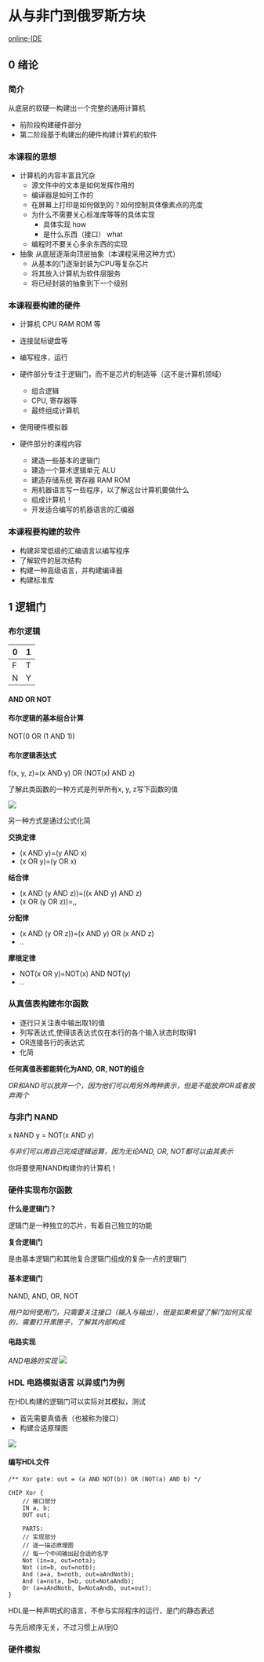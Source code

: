 # 从与非门到俄罗斯方块

[online-IDE](https://nand2tetris.github.io/web-ide/chip)
## 0 绪论

### 简介

从底层的软硬一构建出一个完整的通用计算机

* 前阶段构建硬件部分
* 第二阶段基于构建出的硬件构建计算机的软件

### 本课程的思想 

* 计算机的内容丰富且冗杂 
    * 源文件中的文本是如何发挥作用的
    * 编译器是如何工作的
    * 在屏幕上打印是如何做到的？如何控制具体像素点的亮度
    * 为什么不需要关心标准库等等的具体实现
        * 具体实现 how
        * 是什么东西（接口） what
    * 编程时不要关心多余东西的实现
* 抽象 从底层逐渐向顶层抽象（本课程采用这种方式）
    * 从基本的门逐渐封装为CPU等复杂芯片
    * 将其放入计算机为软件层服务
    * 将已经封装的抽象到下一个级别

### 本课程要构建的硬件 

* 计算机 CPU RAM ROM 等
* 连接鼠标键盘等
* 编写程序，运行

* 硬件部分专注于逻辑门，而不是芯片的制造等（这不是计算机领域）
    * 组合逻辑
    * CPU, 寄存器等
    * 最终组成计算机
* 使用硬件模拟器

* 硬件部分的课程内容
    * 建造一些基本的逻辑门
    * 建造一个算术逻辑单元 ALU
    * 建造存储系统 寄存器 RAM ROM
    * 用机器语言写一些程序，以了解这台计算机要做什么
    * 组成计算机！
    * 开发适合编写的机器语言的汇编器

### 本课程要构建的软件

* 构建非常低级的汇编语言以编写程序
* 了解软件的层次结构
* 构建一种高级语言，并构建编译器
* 构建标准库

## 1 逻辑门

### 布尔逻辑

| 0 | 1 |
| - | - |
| F | T |
| N | Y |

#### AND OR NOT

#### 布尔逻辑的基本组合计算

NOT(0 OR (1 AND 1))

#### 布尔逻辑表达式

f(x, y, z)=(x AND y) OR (NOT(x) AND z) 

了解此类函数的一种方式是列举所有x, y, z写下函数的值

![](img/truthtable.png)

另一种方式是通过公式化简

**交换定律**

* (x AND y)=(y AND x)
* (x OR y)=(y OR x) 

**结合律**

* (x AND (y AND z))=((x AND y) AND z)
* (x OR (y OR z))=,,

**分配律**

* (x AND (y OR z))=(x AND y) OR (x AND z)
* ..

**摩根定律**

* NOT(x OR y)=NOT(x) AND NOT(y)
* ..

### 从真值表构建布尔函数

* 逐行只关注表中输出取1的值
* 列写表达式,使得该表达式仅在本行的各个输入状态时取得1
* OR连接各行的表达式
* 化简

**任何真值表都能转化为AND, OR, NOT的组合**

*OR和AND可以放弃一个，因为他们可以用另外两种表示，但是不能放弃OR或者放弃两个*

### 与非门 NAND

x NAND y = NOT(x AND y)

*与非们可以用自己完成逻辑运算，因为无论AND, OR, NOT都可以由其表示*

你将要使用NAND构建你的计算机！

### 硬件实现布尔函数

**什么是逻辑门？**

逻辑门是一种独立的芯片，有着自己独立的功能

**复合逻辑门**

是由基本逻辑门和其他复合逻辑门组成的复杂一点的逻辑门

#### 基本逻辑门 

NAND, AND, OR, NOT

*用户如何使用门，只需要关注接口（输入与输出），但是如果希望了解门如何实现的，需要打开黑匣子，了解其内部构成*

#### 电路实现

*AND电路的实现*
![](img/ele.png)

### HDL 电路模拟语言 以异或门为例

在HDL构建的逻辑门可以实际对其模拟，测试

* 首先需要真值表（也被称为接口）
* 构建合适原理图

![](img/fb69ecb2.png)

#### 编写HDL文件

```HDL
/** Xor gate: out = (a AND NOT(b)) OR (NOT(a) AND b) */

CHIP Xor {
    // 接口部分
    IN a, b;
    OUT out;

    PARTS:
    // 实现部分
    // 逐一描述原理图
    // 每一个中间输出起合适的名字
    Not (in=a, out=nota);
    Not (in=b, out=notb);
    And (a=a, b=notb, out=aAndNotb);
    And (a=nota, b=b, out=NotaAndb);  
    Or (a=aAndNotb, b=NotaAndb, out=out);
}
```

HDL是一种声明式的语言，不参与实际程序的运行，是门的静态表述

与先后顺序无关，不过习惯上从I到O

### 硬件模拟


